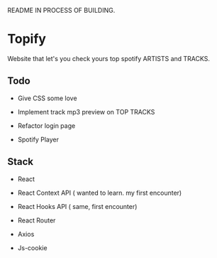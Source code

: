 README IN PROCESS OF BUILDING.

# Topify

Website that let's you check yours top spotify ARTISTS and TRACKS.


## Todo

- Give CSS some love

- Implement track mp3 preview on TOP TRACKS

- Refactor login page

- Spotify Player

## Stack

- React

- React Context API ( wanted to learn. my first encounter)

- React Hooks API ( same, first encounter)

- React Router

- Axios

- Js-cookie
